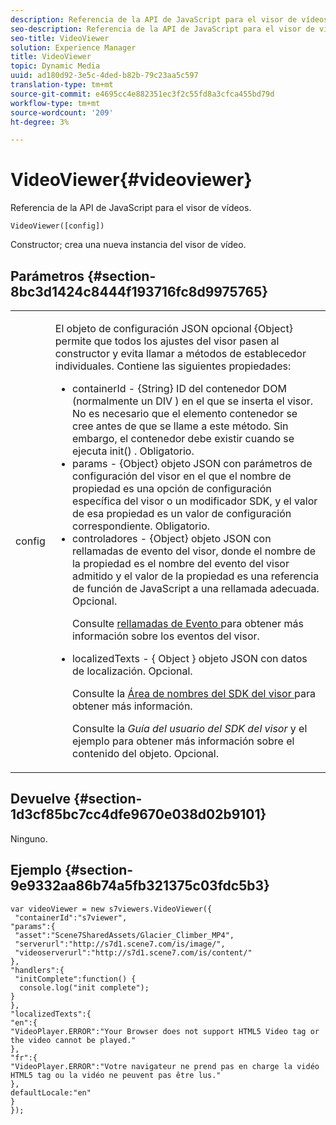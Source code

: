 ```yaml
---
description: Referencia de la API de JavaScript para el visor de vídeos.
seo-description: Referencia de la API de JavaScript para el visor de vídeos.
seo-title: VideoViewer
solution: Experience Manager
title: VideoViewer
topic: Dynamic Media
uuid: ad180d92-3e5c-4ded-b82b-79c23aa5c597
translation-type: tm+mt
source-git-commit: e4695cc4e882351ec3f2c55fd8a3cfca455bd79d
workflow-type: tm+mt
source-wordcount: '209'
ht-degree: 3%

---
```



# VideoViewer{#videoviewer}

Referencia de la API de JavaScript para el visor de vídeos.

`VideoViewer([config])`

Constructor; crea una nueva instancia del visor de vídeo.

## Parámetros {#section-8bc3d1424c8444f193716fc8d9975765}

<table id="table_896DFF34A68A403DB93A6D597461A573"> 
 <tbody> 
  <tr> 
   <td colname="col1"> <p> <span class="codeph"> <span class="varname"> config  </span> </span> </p> </td> 
   <td colname="col2"> <p> <span class="codeph"> El objeto de configuración JSON  </span> opcional {Object} permite que todos los ajustes del visor pasen al constructor y evita llamar a métodos de establecedor individuales. Contiene las siguientes propiedades: </p> <p> 
     <ul id="ul_266C711E8E75471E90C15F39A96A142F"> 
      <li id="li_71857BBD652243A094E936C2C8EA9702"> <span class="codeph"> containerId  </span> -  <span class="codeph"> {String}  </span> ID del contenedor DOM (normalmente un  <span class="codeph"> DIV  </span>) en el que se inserta el visor. No es necesario que el elemento contenedor se cree antes de que se llame a este método. Sin embargo, el contenedor debe existir cuando se ejecuta <span class="codeph"> init() </span>. Obligatorio. </li> 
      <li id="li_3D28979F04274AC9B507B33D4275FC3A"> <span class="codeph"> params  </span> -  <span class="codeph"> {Object} objeto  </span> JSON con parámetros de configuración del visor en el que el nombre de propiedad es una opción de configuración específica del visor o un modificador SDK, y el valor de esa propiedad es un valor de configuración correspondiente. Obligatorio. </li> 
      <li id="li_A40AC2167575415FB3383D070E27B9AB"> <span class="codeph"> controladores  </span> -  <span class="codeph"> {Object} objeto  </span> JSON con rellamadas de evento del visor, donde el nombre de la propiedad es el nombre del evento del visor admitido y el valor de la propiedad es una referencia de función de JavaScript a una rellamada adecuada. Opcional. <p>Consulte <a href="../../../c-html5-s7-aem-asset-viewers/c-html5-video-reference/c-html5-video-viewer-20-event-callbacks.md#concept-ebe5a4c1853d4912a919d86df35c1f6d" format="dita" scope="local"> rellamadas de Evento </a> para obtener más información sobre los eventos del visor. </p> </li> 
      <li id="li_D344288C9B584E569F7BF92D960F9DF8"> <p> <span class="codeph"> localizedTexts  </span> - {  <span class="codeph"> Object  </span>} objeto JSON con datos de localización. Opcional. </p> <p>Consulte la <a href="../../../c-html5-s7-aem-asset-viewers/c-html5-video-reference/r-html5-video-viewer-20-namespace.md#concept-679bfabb3e3e4c12a285c4e9c4144153" format="dita" scope="local"> Área de nombres del SDK del visor </a> para obtener más información. </p> <p>Consulte la <i>Guía del usuario del SDK del visor</i> y el ejemplo para obtener más información sobre el contenido del objeto. Opcional. </p> </li> 
     </ul> </p> </td> 
  </tr> 
 </tbody> 
</table>

## Devuelve {#section-1d3cf85bc7cc4dfe9670e038d02b9101}

Ninguno.

## Ejemplo {#section-9e9332aa86b74a5fb321375c03fdc5b3}

```
var videoViewer = new s7viewers.VideoViewer({ 
 "containerId":"s7viewer", 
"params":{ 
 "asset":"Scene7SharedAssets/Glacier_Climber_MP4", 
 "serverurl":"http://s7d1.scene7.com/is/image/", 
 "videoserverurl":"http://s7d1.scene7.com/is/content/" 
}, 
"handlers":{ 
 "initComplete":function() { 
  console.log("init complete"); 
} 
}, 
"localizedTexts":{ 
"en":{ 
"VideoPlayer.ERROR":"Your Browser does not support HTML5 Video tag or the video cannot be played." 
}, 
"fr":{ 
"VideoPlayer.ERROR":"Votre navigateur ne prend pas en charge la vidéo HTML5 tag ou la vidéo ne peuvent pas être lus." 
}, 
defaultLocale:"en" 
} 
});
```

